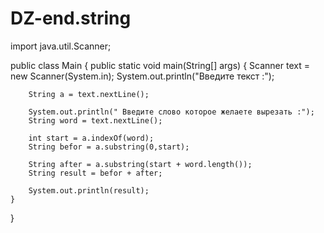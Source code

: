 # DZ-end.string
import java.util.Scanner;

public class Main {
    public static void main(String[] args) {
        Scanner text = new Scanner(System.in);
        System.out.println("Введите текст :");

        String a = text.nextLine();

        System.out.println(" Введите слово которое желаете вырезать :");
        String word = text.nextLine();

        int start = a.indexOf(word);
        String befor = a.substring(0,start);

        String after = a.substring(start + word.length());
        String result = befor + after;

        System.out.println(result);
    }
}
